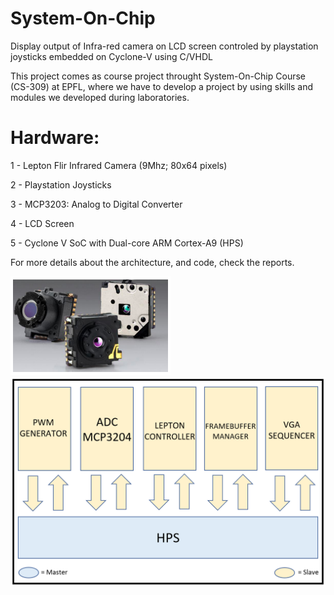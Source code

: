 # System-On-Chip
Display output of Infra-red camera on LCD screen controled by playstation joysticks embedded on Cyclone-V using C/VHDL 


This project comes as course project throught System-On-Chip Course (CS-309) at EPFL, where we have to develop a project by using skills and modules we 
developed during laboratories.


# Hardware:
1 - Lepton Flir Infrared Camera (9Mhz; 80x64 pixels)

2 - Playstation Joysticks

3 - MCP3203: Analog to Digital Converter

4 - LCD Screen

5 - Cyclone V SoC with Dual-core ARM Cortex-A9 (HPS)

For more details about the architecture, and code, check the reports.

![alt text](https://github.com/IemProg/System-On-Chip/blob/master/lipton.png?raw=true)
![alt text](https://github.com/IemProg/System-On-Chip/blob/master/Capture2.PNG?raw=true)
